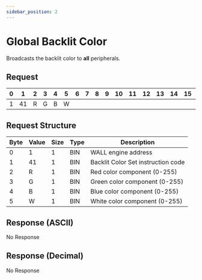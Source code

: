 ```yaml
---
sidebar_position: 2
---
```


# Global Backlit Color

Broadcasts the backlit color to **all** peripherals.


## Request

| 0  | 1  | 2  | 3  | 4  | 5  | 6  | 7  | 8  | 9  | 10 | 11 | 12 | 13 | 14 | 15 | 16 | 17 | 18 | 19 | 20 | 21 | 22 | 23 | 24 | 25 | 26 | 27 | 28 | 29 | 30 | 31 |
|----|----|----|----|----|----|----|----|----|----|----|----|----|----|----|----|----|----|----|----|----|----|----|----|----|----|----|----|----|----|----|----|
| 1 | 41 |  R  | G |  B  |  W  |    |    |    |    |    |    |    |    |    |    |    |    |    |    |    |    |    |    |    |    |    |    |    |    |    |  |

## Request Structure

| Byte | Value | Size | Type | Description                          |
|------|-------|------|------|--------------------------------------|
| 0    | 1     | 1    | BIN  | WALL engine address                 |
| 1    | 41    | 1    | BIN  | Backlit Color Set instruction code  |
| 2    | R     | 1    | BIN  | Red color component (0-255)         |
| 3    | G     | 1    | BIN  | Green color component (0-255)       |
| 4    | B     | 1    | BIN  | Blue color component (0-255)        |
| 5    | W     | 1    | BIN  | White color component (0-255)       |

## Response (ASCII)

No Response

## Response (Decimal)

No Response
